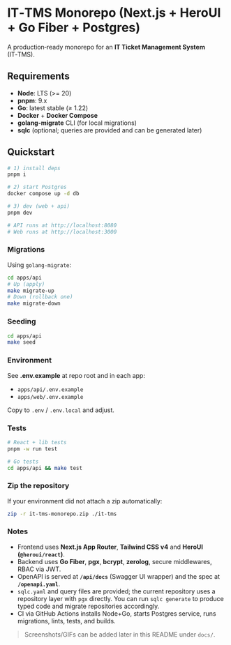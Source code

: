 # IT‑TMS Monorepo (Next.js + HeroUI + Go Fiber + Postgres)

A production‑ready monorepo for an **IT Ticket Management System** (IT‑TMS).

## Requirements

- **Node**: LTS (>= 20)
- **pnpm**: 9.x
- **Go**: latest stable (≥ 1.22)
- **Docker** + **Docker Compose**
- **golang-migrate** CLI (for local migrations)
- **sqlc** (optional; queries are provided and can be generated later)

## Quickstart

```bash
# 1) install deps
pnpm i

# 2) start Postgres
docker compose up -d db

# 3) dev (web + api)
pnpm dev

# API runs at http://localhost:8080
# Web runs at http://localhost:3000
```

### Migrations

Using `golang-migrate`:
```bash
cd apps/api
# Up (apply)
make migrate-up
# Down (rollback one)
make migrate-down
```

### Seeding

```bash
cd apps/api
make seed
```

### Environment

See **.env.example** at repo root and in each app:
- `apps/api/.env.example`
- `apps/web/.env.example`

Copy to `.env` / `.env.local` and adjust.

### Tests

```bash
# React + lib tests
pnpm -w run test

# Go tests
cd apps/api && make test
```

### Zip the repository

If your environment did not attach a zip automatically:

```bash
zip -r it-tms-monorepo.zip ./it-tms
```

### Notes

- Frontend uses **Next.js App Router**, **Tailwind CSS v4** and **HeroUI (`@heroui/react`)**.
- Backend uses **Go Fiber**, **pgx**, **bcrypt**, **zerolog**, secure middlewares, RBAC via JWT.
- OpenAPI is served at **`/api/docs`** (Swagger UI wrapper) and the spec at **`/openapi.yaml`**.
- `sqlc.yaml` and query files are provided; the current repository uses a repository layer with `pgx` directly. You can run `sqlc generate` to produce typed code and migrate repositories accordingly.
- CI via GitHub Actions installs Node+Go, starts Postgres service, runs migrations, lints, tests, and builds.

> Screenshots/GIFs can be added later in this README under `docs/`.